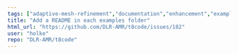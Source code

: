 ```yaml
---
tags: ["adaptive-mesh-refinement","documentation","enhancement","examples","high-performance-computing","hpc","mesh","modeling","mpi","parallel","parallel-computing","prioritylow","simulation","workloadhigh"]
title: "Add a README in each examples folder"
html_url: "https://github.com/DLR-AMR/t8code/issues/182"
user: "holke"
repo: "DLR-AMR/t8code"
---
```


